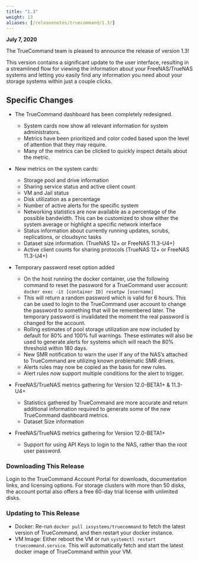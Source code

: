 ```yaml
---
title: "1.3"
weight: 13
aliases: [/releasenotes/truecommand/1.3/]
---
```


**July 7, 2020**

The TrueCommand team is pleased to announce the release of version 1.3!

This version contains a significant update to the user interface, resulting in a streamlined flow for viewing the information about your FreeNAS/TrueNAS systems and letting you easily find any information you need about your storage systems within just a couple clicks.

## Specific Changes

+ The TrueCommand dashboard has been completely redesigned.
  + System cards now show all relevant information for system administrators.
  + Metrics have been prioritized and color coded based upon the level of attention that they may require.
  + Many of the metrics can be clicked to quickly inspect details about the metric.

+ New metrics on the system cards:
  + Storage pool and drive information
  + Sharing service status and active client count
  + VM and Jail status
  + Disk utilization as a percentage
  + Number of active alerts for the specific system
  + Networking statistics are now available as a percentage of the possible bandwidth. This can be customized to show either the system average or highlight a specific network interface
  + Status information about currently running updates, scrubs, replications, or cloudsync tasks
  + Dataset size information. (TrueNAS 12+ or FreeNAS 11.3-U4+)
  + Active client counts for sharing protocols (TrueNAS 12+ or FreeNAS 11.3-U4+)

+ Temporary password reset option added
  + On the host running the docker container, use the following command to reset the password for a TrueCommand user account:
`docker exec -it [container ID] resetpw [username] `
  + This will return a random password which is valid for 6 hours. This can be used to login to the TrueCommand user account to change the password to something that will be remembered later. The temporary password is invalidated the moment the real password is changed for the account.
  + Rolling estimates of pool storage utilization are now included by default for 80% and 100% full warnings. These estimates will also be used to generate alerts for systems which will reach the 80% threshold within 180 days.
  + New SMR notification to warn the user if any of the NAS’s attached to TrueCommand are utilizing known problematic SMR drives.
  + Alerts rules may now be copied as the basis for new rules.
  + Alert rules now support multiple conditions for the alert to trigger.

+ FreeNAS/TrueNAS metrics gathering for Version 12.0-BETA1+ & 11.3-U4+
  + Statistics gathered by TrueCommand are more accurate and return additional information required to generate some of the new TrueCommand dashboard metrics.
  + Dataset Size information

+ FreeNAS/TrueNAS metrics gathering for Version 12.0-BETA1+
  + Support for using API Keys to login to the NAS, rather than the root user password.

### Downloading This Release 

Login to the TrueCommand Account Portal for downloads, documentation links, and licensing options.
For storage clusters with more than 50 disks, the account portal also offers a free 60-day trial license with unlimited disks.

### Updating to This Release

* Docker: Re-run `docker pull ixsystems/truecommand` to fetch the latest version of TrueCommand, and then restart your docker instance.
* VM Image: Either reboot the VM or run `systemctl restart truecommand.service`. This will automatically fetch and start the latest docker image of TrueCommand within your VM.